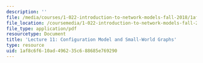 ```yaml
---
description: ''
file: /media/courses/1-022-introduction-to-network-models-fall-2018/1af8c6f610ad496235c688685e769290_MIT1_022F18_lec11.pdf
file_location: /coursemedia/1-022-introduction-to-network-models-fall-2018/1af8c6f610ad496235c688685e769290_MIT1_022F18_lec11.pdf
file_type: application/pdf
resourcetype: Document
title: 'Lecture 11: Configuration Model and Small-World Graphs'
type: resource
uid: 1af8c6f6-10ad-4962-35c6-88685e769290
---
```

